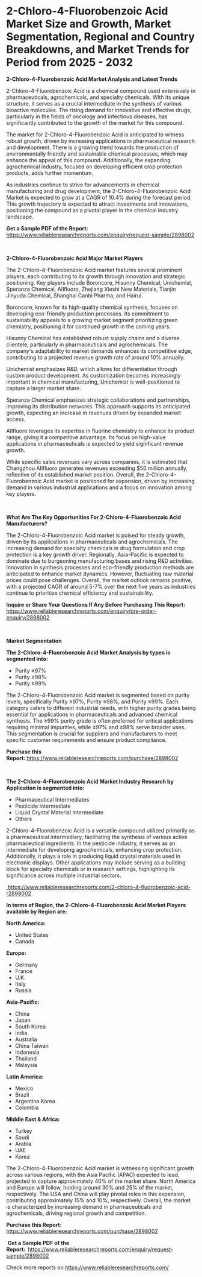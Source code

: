 <p><h1>2-Chloro-4-Fluorobenzoic Acid Market Size and Growth, Market Segmentation, Regional and Country Breakdowns, and Market Trends for Period from 2025 -  2032</h1></p><p><strong>2-Chloro-4-Fluorobenzoic Acid Market Analysis and Latest Trends</strong></p>
<p><p>2-Chloro-4-Fluorobenzoic Acid is a chemical compound used extensively in pharmaceuticals, agrochemicals, and specialty chemicals. With its unique structure, it serves as a crucial intermediate in the synthesis of various bioactive molecules. The rising demand for innovative and effective drugs, particularly in the fields of oncology and infectious diseases, has significantly contributed to the growth of the market for this compound.</p><p>The market for 2-Chloro-4-Fluorobenzoic Acid is anticipated to witness robust growth, driven by increasing applications in pharmaceutical research and development. There is a growing trend towards the production of environmentally friendly and sustainable chemical processes, which may enhance the appeal of this compound. Additionally, the expanding agrochemical industry, focused on developing efficient crop protection products, adds further momentum.</p><p>As industries continue to strive for advancements in chemical manufacturing and drug development, the 2-Chloro-4-Fluorobenzoic Acid Market is expected to grow at a CAGR of 10.4% during the forecast period. This growth trajectory is expected to attract investments and innovations, positioning the compound as a pivotal player in the chemical industry landscape.</p></p>
<p><strong>Get a Sample PDF of the Report:&nbsp;</strong> <a href="https://www.reliableresearchreports.com/enquiry/request-sample/2898002?utm_campaign=3079&utm_medium=2&utm_source=Github&utm_content=ia&utm_term=15032025&utm_id=2-chloro-4-fluorobenzoic-acid">https://www.reliableresearchreports.com/enquiry/request-sample/2898002</a></p>
<p>&nbsp;</p>
<p><strong>2-Chloro-4-Fluorobenzoic Acid Major Market Players</strong></p>
<p><p>The 2-Chloro-4-Fluorobenzoic Acid market features several prominent players, each contributing to its growth through innovation and strategic positioning. Key players include Boroncore, Hisunny Chemical, Unichemist, Speranza Chemical, AIIfluoro, Zhejiang Xieshi New Materials, Tianjin Jinyuda Chemical, Shanghai Canbi Pharma, and Hairui.</p><p>Boroncore, known for its high-quality chemical synthesis, focuses on developing eco-friendly production processes. Its commitment to sustainability appeals to a growing market segment prioritizing green chemistry, positioning it for continued growth in the coming years.</p><p>Hisunny Chemical has established robust supply chains and a diverse clientele, particularly in pharmaceuticals and agrochemicals. The company's adaptability to market demands enhances its competitive edge, contributing to a projected revenue growth rate of around 10% annually.</p><p>Unichemist emphasizes R&D, which allows for differentiation through custom product development. As customization becomes increasingly important in chemical manufacturing, Unichemist is well-positioned to capture a larger market share.</p><p>Speranza Chemical emphasizes strategic collaborations and partnerships, improving its distribution networks. This approach supports its anticipated growth, expecting an increase in revenues driven by expanded market access.</p><p>AIIfluoro leverages its expertise in fluorine chemistry to enhance its product range, giving it a competitive advantage. Its focus on high-value applications in pharmaceuticals is expected to yield significant revenue growth.</p><p>While specific sales revenues vary across companies, it is estimated that Changzhou AIIfluoro generates revenues exceeding $50 million annually, reflective of its established market position. Overall, the 2-Chloro-4-Fluorobenzoic Acid market is positioned for expansion, driven by increasing demand in various industrial applications and a focus on innovation among key players.</p></p>
<p>&nbsp;</p>
<p><strong>What Are The Key Opportunities For 2-Chloro-4-Fluorobenzoic Acid Manufacturers?</strong></p>
<p><p>The 2-Chloro-4-Fluorobenzoic Acid market is poised for steady growth, driven by its applications in pharmaceuticals and agrochemicals. The increasing demand for specialty chemicals in drug formulation and crop protection is a key growth driver. Regionally, Asia-Pacific is expected to dominate due to burgeoning manufacturing bases and rising R&D activities. Innovation in synthesis processes and eco-friendly production methods are anticipated to enhance market dynamics. However, fluctuating raw material prices could pose challenges. Overall, the market outlook remains positive, with a projected CAGR of around 5-7% over the next five years as industries continue to prioritize chemical efficiency and sustainability.</p></p>
<p><strong>Inquire or Share Your Questions If Any Before Purchasing This Report:</strong> <a href="https://www.reliableresearchreports.com/enquiry/pre-order-enquiry/2898002?utm_campaign=3079&utm_medium=2&utm_source=Github&utm_content=ia&utm_term=15032025&utm_id=2-chloro-4-fluorobenzoic-acid">https://www.reliableresearchreports.com/enquiry/pre-order-enquiry/2898002</a></p>
<p>&nbsp;</p>
<p><strong>Market Segmentation</strong></p>
<p><strong>The 2-Chloro-4-Fluorobenzoic Acid Market Analysis by types is segmented into:</strong></p>
<p><ul><li>Purity ≥97%</li><li>Purity ≥98%</li><li>Purity ≥99%</li></ul></p>
<p><p>The 2-Chloro-4-Fluorobenzoic Acid market is segmented based on purity levels, specifically Purity ≥97%, Purity ≥98%, and Purity ≥99%. Each category caters to different industrial needs, with higher purity grades being essential for applications in pharmaceuticals and advanced chemical synthesis. The ≥99% purity grade is often preferred for critical applications requiring minimal impurities, while ≥97% and ≥98% serve broader uses. This segmentation is crucial for suppliers and manufacturers to meet specific customer requirements and ensure product compliance.</p></p>
<p><strong>Purchase this Report:&nbsp;</strong><a href="https://www.reliableresearchreports.com/purchase/2898002?utm_campaign=3079&utm_medium=2&utm_source=Github&utm_content=ia&utm_term=15032025&utm_id=2-chloro-4-fluorobenzoic-acid">https://www.reliableresearchreports.com/purchase/2898002</a></p>
<p>&nbsp;</p>
<p><strong>The 2-Chloro-4-Fluorobenzoic Acid Market Industry Research by Application is segmented into:</strong></p>
<p><ul><li>Pharmaceutical Intermediates</li><li>Pesticide Intermediate</li><li>Liquid Crystal Material Intermediate</li><li>Others</li></ul></p>
<p><p>2-Chloro-4-Fluorobenzoic Acid is a versatile compound utilized primarily as a pharmaceutical intermediary, facilitating the synthesis of various active pharmaceutical ingredients. In the pesticide industry, it serves as an intermediate for developing agrochemicals, enhancing crop protection. Additionally, it plays a role in producing liquid crystal materials used in electronic displays. Other applications may include serving as a building block for specialty chemicals or in research settings, highlighting its significance across multiple industrial sectors.</p></p>
<p><a href="https://www.reliableresearchreports.com/2-chloro-4-fluorobenzoic-acid-r2898002?utm_campaign=3079&utm_medium=2&utm_source=Github&utm_content=ia&utm_term=15032025&utm_id=2-chloro-4-fluorobenzoic-acid">&nbsp;https://www.reliableresearchreports.com/2-chloro-4-fluorobenzoic-acid-r2898002</a></p>
<p><strong>In terms of Region, the 2-Chloro-4-Fluorobenzoic Acid Market Players available by Region are:</strong></p>
<p>
    <p> <strong> North America: </strong>
        <ul>
            <li>United States</li>
            <li>Canada</li>
        </ul>
        </p> 
    <p> <strong> Europe: </strong>
        <ul>
            <li>Germany</li>
            <li>France</li>
            <li>U.K.</li>
            <li>Italy</li>
            <li>Russia</li>
        </ul>
        </p> 
    <p> <strong> Asia-Pacific: </strong>
        <ul>
            <li>China</li>
            <li>Japan</li>
            <li>South Korea</li>
            <li>India</li>
            <li>Australia</li>
            <li>China Taiwan</li>
            <li>Indonesia</li>
            <li>Thailand</li>
            <li>Malaysia</li>
        </ul>
        </p> 
    <p> <strong> Latin America: </strong>
        <ul>
            <li>Mexico</li>
            <li>Brazil</li>
            <li>Argentina Korea</li>
            <li>Colombia</li>
        </ul>
        </p> 
    <p> <strong> Middle East & Africa: </strong>
        <ul>
            <li>Turkey</li>
            <li>Saudi</li>
            <li>Arabia</li>
            <li>UAE</li>
            <li>Korea</li>
        </ul>
    </p>
    </p>
<p><p>The 2-Chloro-4-Fluorobenzoic Acid market is witnessing significant growth across various regions, with the Asia Pacific (APAC) expected to lead, projected to capture approximately 40% of the market share. North America and Europe will follow, holding around 30% and 25% of the market, respectively. The USA and China will play pivotal roles in this expansion, contributing approximately 15% and 10%, respectively. Overall, the market is characterized by increasing demand in pharmaceuticals and agrochemicals, driving regional growth and competition.</p></p>
<p><strong>Purchase this Report: </strong><a href="https://www.reliableresearchreports.com/purchase/2898002?utm_campaign=3079&utm_medium=2&utm_source=Github&utm_content=ia&utm_term=15032025&utm_id=2-chloro-4-fluorobenzoic-acid">https://www.reliableresearchreports.com/purchase/2898002</a></p>
<p>&nbsp;<strong>Get a Sample PDF of the Report:&nbsp;&nbsp;</strong><a href="https://www.reliableresearchreports.com/enquiry/request-sample/2898002?utm_campaign=3079&utm_medium=2&utm_source=Github&utm_content=ia&utm_term=15032025&utm_id=2-chloro-4-fluorobenzoic-acid">https://www.reliableresearchreports.com/enquiry/request-sample/2898002</a></p>
<p><strong></strong></p>
<p>Check more reports on <a href="https://www.reliableresearchreports.com/?utm_campaign=3079&utm_medium=2&utm_source=Github&utm_content=ia&utm_term=15032025&utm_id=2-chloro-4-fluorobenzoic-acid">https://www.reliableresearchreports.com/</a></p>